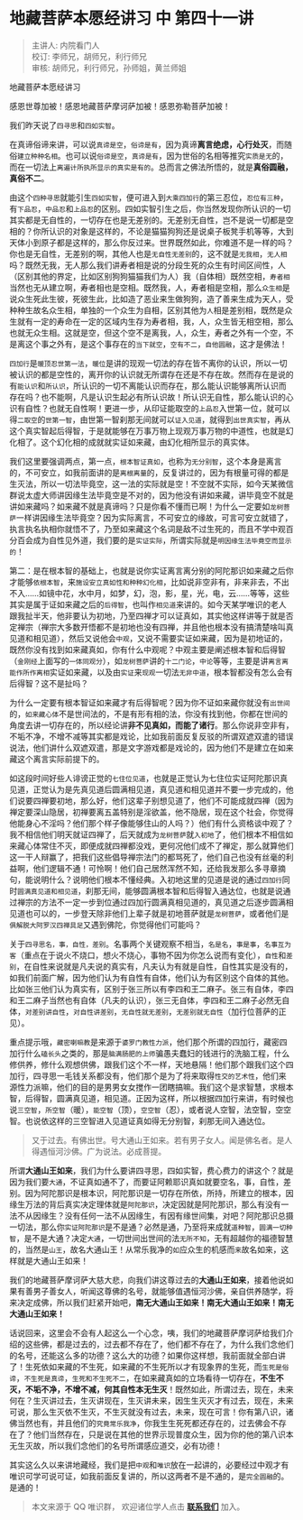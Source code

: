 # 地藏菩萨本愿经讲习 中 第四十一讲

> 主讲人: 内院看门人 <br />
> 校订: 李师兄，胡师兄，利行师兄 <br />
> 审核: 胡师兄，利行师兄，孙师姐，黄兰师姐 <br />

地藏菩萨本愿经讲习

感恩世尊加被！感恩地藏菩萨摩诃萨加被！感恩弥勒菩萨加被！

我们昨天说了`四寻思`和`四如实智`。

在真谛俗谛来讲，可以说`真谛是空`，`俗谛是有`，因为真谛**离言绝虑，心行处灭**，而随俗`建立种种名相`。也可以说`俗谛是空`，`真谛是有`，因为世俗的名相等推究`实质是无`的，而在一切法上`离遍计所执所显示的真实是有的`。总而言之佛法所悟的，就是**真俗圆融，真俗不二**。

由这个`四种寻思`就能引生`四如实智`，便可进入到`大乘四加行`的第三忍位，`忍位有三种`，有`下品忍`，`中品忍`和`上品忍`的区别。四如实智引生之后，你当然发现你所认识的一切其实都是无自性的，一切存在也是无差别的。无差别无自性，岂不是说一切都是空相的？你所认识的对象是这样的，不论是猫猫狗狗还是说桌子板凳手机等等，大到天体小到原子都是这样的，那么你反过来。世界既然如此，你难道不是一样的吗？你也是无自性，无差别的啊，其他人也是`无自性无差别`的，这不就是`无我相`，`无人相`吗？既然无我，无人那么我们讲寿者相是说的分段生死的众生有时间区间性，人（区别其他的界定，比如区别狗狗猫猫我们为人）我（自体相）既然空相，`寿者相`当然也无从建立啊，寿者相也是空相。既然我，人，寿者相是空相，那么`众生相`是说众生死此生彼，死彼生此，比如造了恶业来生做狗狗，造了善来生成为天人，受种种生故名众生相，单独的一个众生为自相，区别其他为`人`相是差别相，既然是众生就有一定的寿命在一定的区域内生存为寿者相，我，人，众生皆无相空相，那么也就无众生相。这就是空，但这个空不是离我，人，众生，寿者之外有一个空，不是离这个事之外有，是这个事存在的`当下就空`，`空有不二`，`自他圆融`，这才是佛法！

`四加行`是`暖顶忍世第一法`，`暖位`是讲的现观一切法的存在皆不离你的认识，所以一切被认识的都是空性的，离开你的认识就无所谓存在还是不存在故。然而存在是说的有`能认识`和`所认识`，所认识的一切不离能认识而存在，那么能认识能够离所认识而存在吗？也不能啊，凡是认识生起必有所认识故！所认识无自性，那么能认识的心识有自性？也就无自性啊！更进一步，从印证能取空的`上品忍`入世第一位，就可以得`二取空`的`世第一智`，由世第一智刹那无间就可以`证入见道`，就得到`出世真实智`，再从这个真实智起后得智，于是就能够在万事万物上现观万事万物的中道性，也就是幻化相了。这个幻化相的成就就实证如来藏，由幻化相所显示的真实体。

我们这里要强调两点，第一点，`根本智证真如`，也称为`无分别智`，这个本身是离言的，不可安立，如我前面讲的是`离根离量`的，反复讲过的，因为有根量可得的都是生灭法，所以一切法毕竟空，这一法的实际就是空！不空就不实际，如今天某微信群说太虚大师讲因缘生法毕竟空是不对的，因为他没有讲如来藏，讲毕竟空不就是讲如来藏吗？如来藏不就是真谛吗？只是你看不懂而已啊！为什么一定要如`龙树菩萨`一样讲因缘生法毕竟空？因为实际离言，不可安立的缘故，可言可安立就错了，执言执名执相你就悟不了，乃至如来藏这个名词是敌不过生死的，而且不学中观百分百会成为自性见外道，我们要的是`实证实际`，所谓实际就是`明因缘生法毕竟空而显示的`！

第二：是在根本智的基础上，也就是说你实证离言离分别的阿陀那识如来藏之后你才能够`依根本智`，来`施设安立真如性和种种幻化相`，比如说非空非有，非来非去，不出不入……如镜中花，水中月，如梦，幻，泡，影，星，光，电，云……等等，这些其实是属于证如来藏之后的`后得智`，也叫作`相见道`来讲的。如今天某学唯识的老人跟我扯半天，他非要认为初地，乃至四禅才可以证真如，其实他这样讲等于就是否定禅宗（禅宗大多数开悟都不是初地也没有四禅，并且他也根本没有搞清楚啥叫真见道和相见道），然后又说他会`中观`，又说不需要实证如来藏，因为是初地证的，既然你没有找到如来藏真如，你有什么中观呢？中观主要是阐述根本智和后得智（`金刚经`上面写的`一体同观分`），如`龙树菩萨`讲的`十二门论`，`中论`等等，主要是讲`离言离能作所作离相`实证如来藏，以及由`实证`来`现观`一切法`无非中道`，根本智都没有怎么会有后得智？这不是扯吗？

为什么一定要有根本智证如来藏才有后得智呢？因为你不证如来藏你就没有`出世间`的，`如来藏心体`不是世间法的，不是有形有相的法，你没有找到他，你都在世间的角度去讲一切存在的，所以经论讲**非不见真如，而能了诸行**。那么你说非空非有，不垢不净，不增不减等其实都是戏论，比如我前面反复反驳的所谓双遮双遣的错误说法，他们讲什么双遮双遣，那是文字游戏都是戏论的，因为他们不是建立在如来藏这个离言实际前提下的。

如这段时间好些人诽谤正觉的`七住位见道`，也就是正觉认为七住位实证阿陀那识真见道，正觉认为是先真见道后圆满相见道，真见道和相见道并不要一步完成的，他们说要四禅要初地，那么好，他们这辈子别想见道了，他们不可能成就四禅（因为禅定要深山隐居，初禅要离五盖特别是淫欲盖，他不隐居，现在这个社会，你觉得他能身心不淫吗？他们那个样子像能够住山的人吗？）他们有什么资格谈中观了？我不相信他们明天就证四禅了，后天就成为`龙树菩萨`就`入初地`了，他们根本不相信如来藏心体常住不灭，即便成就四禅都没戏，更何况他们成不了禅定，那么就算他们这一干人辩赢了，把我们这些倡导禅宗法门的都骂死了，他们自己也没有丝毫的利益啊，他们逻辑不通！可怜啊！他们自己居然浑然不知，还给我发那么多寻章摘句，能说明什么？说明他们根本不懂经典。入初地这里的见道是说的通过`四加行`同时`圆满真见道和相见道`，刹那无间，能够圆满根本智和后得智入通达位，也就是说通过禅宗的方法不一定一步到位通过四加行圆满真相见道的，真见道之后逐步圆满相见道也可以的，一步登天除非他们上辈子就是初地菩萨就是`龙树菩萨`，或者他们是`俱解脱大阿罗汉四禅具足`又遇到佛陀，你觉得他们可能吗？

关于`四寻思名，事，自性，差别`。名事两个关键观察不相当，`名是名`，`事是事`，`名事互为客`（重点在于说火不烧口，想火不烧心，事物不因为你怎么说而有变化），`自性`和`差别`，在自性来说就是凡夫说的真实有，凡夫认为有就是自性，自性其实是没有的，如我们前面广解，因为他们认为有自性有自体，他们认为有区别这个自体的其他。比如张三他们认为真实有，区别于张三所以有李四和王二麻子。张三有自体，李四和王二麻子当然也有自体（凡夫的认识），张三无自体，李四和王二麻子必然无自体，`对差别讲自性`，`对自性讲差别`，`无自性就无差别`，`无差别就无自性`（加行位菩萨的正见）。

重点提示哦，`藏密喇嘛教`是来源于`婆罗门教性力派`，他们那个所谓的四加行，藏密四加行什么`磕长头`之类的，那是`脑满肠肥的上师`骗愚夫蠢妇的钱进行的洗脑工程，什么修供养，修什么观想供佛，跟我们这个不一样，天地悬隔！他们那个跟我们这个四加行，四寻思一毛钱关系都没有，他们那个是为了将来取得`性交的艺术性`，他们来源性力派嘛，他们的目的是男男女女搅作一团瞎搞嘛。我们这个是求智慧，求根本智，后得智，圆满真见道，相见道。正因为这样，所以根据四加行来讲，有时候也说`三空智`，`所空智`（暖），`能空智`（顶），`空空智`（忍），或者说人空智，法空智，空空智。也说依这样的三空智进入见道证真如得无分别智，刹那无间入通达位。

> 又于过去。有佛出世。号大通山王如来。若有男子女人。闻是佛名者。是人得遇恒河沙佛。广为说法。必成菩提。

所谓**大通山王如来**，我们为什么要讲四寻思，四如实智，费心费力的讲这个？就是因为我们要`大通`，不证真如通不了，而要证阿赖耶识真如就要空名，事，自性，差别。因为阿陀那识是根本识，阿陀那识是一切存在所依，所持，所建立的根本，因缘生万法的背后真实决定理体就是`阿陀那识`，决定因就是阿陀那识，那么有没有一法不从因缘生？没有任何一法不从因缘生，有因有缘世间集，对吧？阿陀那识总摄一切法，那么你`实证阿陀那识`是不是通？必然是通，乃至将来成就`道种智`，`圆满一切种智`，是不是大通？决定`大通`，一切世间出世间的法`无所不知`，无有超越你的福德智慧的，当然是`山王`，故名大通山王！从常乐我净的`如`应众生的机感而`来`故名如来，这样就是大通山王如来！

我们的地藏菩萨摩诃萨大慈大悲，向我们讲这尊过去的**大通山王如来**，接着他说如果有善男子善女人，听闻这尊佛的名号，就能够值遇恒河沙佛，亲自供养随学，将来决定成佛，所以我们赶紧开始吧，**南无大通山王如来！南无大通山王如来！南无大通山王如来！**

话说回来，这里会不会有人起这么一个心念，咦，我们的地藏菩萨摩诃萨给我们介绍的这些佛，都是过去的，过去都不存在了，他们都不存在了，为什么我们念他们的名号，还能这么多的功德？这么大的功德？如果你这样想，我前面就全部白讲了！生死依如来藏的不生死，如来藏的不生死所以才有现象界的生死，而`生死是俗谛`，`不生死是真谛`，`生死和不生死不二`，在如来藏真如的立场看待一切存在，**不生不灭，不垢不净，不增不减，何其自性本无生灭**！既然如此，所谓过去，现在，未来何在？生灭讲过去，生灭讲现在，生灭讲未来，因生生灭灭才有过去，现在，未来可说，那么生灭依不生灭，不生灭就没有过去，未来，现在可言！你有第八识，诸佛当然也有，并且他们的`究竟常乐我净`，你我生生死死都还存在的，过去佛会不存在了？他们当然存在，只是说在其他的世界示现普度众生，因为你的他的第八识本无生灭故，所以我们念他们的名号所谓感应道交，必有功德！

其实这么久以来讲地藏经，我们是把`中观`和`唯识`放在一起讲的，必要经过中观才有唯识可学可说可证，如我前面反复讲的，所以这两者不是不通的，是`完全圆融`的。是通的！

> 本文来源于 QQ 唯识群， 欢迎诸位学人点击 **[联系我们](https://mp.weixin.qq.com/s/lZCfWjmLjgNR165Tx4_bCQ)** 加入。
